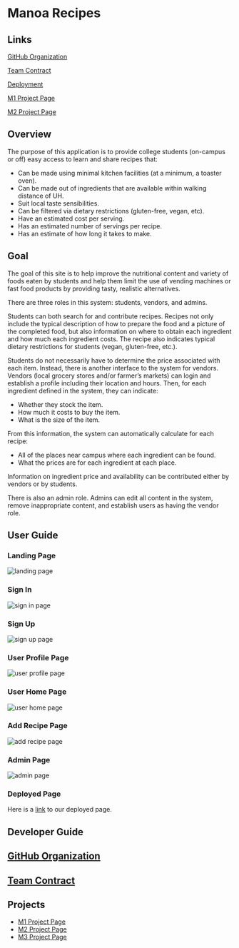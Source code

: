 # Manoa Recipes

## Links

[GitHub Organization](https://github.com/manoa-recipes)


[Team Contract](https://docs.google.com/document/d/1JNSeRzgtLFyxoxDYnh9tqwzJMv07OrR6WGI9nbCAuG8/edit?usp=sharing)

[Deployment](http://137.184.30.50/)

[M1 Project Page](https://github.com/orgs/manoa-recipes/projects/4)

[M2 Project Page](https://github.com/orgs/manoa-recipes/projects/6)



## Overview

The purpose of this application is to provide college students (on-campus or off) easy access to learn and share recipes that:
- Can be made using minimal kitchen facilities (at a minimum, a toaster oven).
- Can be made out of ingredients that are available within walking distance of UH.
- Suit local taste sensibilities.
- Can be filtered via dietary restrictions (gluten-free, vegan, etc).
- Have an estimated cost per serving.
- Has an estimated number of servings per recipe.
- Has an estimate of how long it takes to make.

## Goal
The goal of this site is to help improve the nutritional content and variety of foods eaten by students and help them limit the use of vending machines or fast food products by providing tasty, realistic alternatives.

There are three roles in this system: students, vendors, and admins.

Students can both search for and contribute recipes. Recipes not only include the typical description of how to prepare the food and a picture of the completed food, but also information on where to obtain each ingredient and how much each ingredient costs. The recipe also indicates typical dietary restrictions for students (vegan, gluten-free, etc.).

Students do not necessarily have to determine the price associated with each item. Instead, there is another interface to the system for vendors. Vendors (local grocery stores and/or farmer’s markets) can login and establish a profile including their location and hours. Then, for each ingredient defined in the system, they can indicate:
- Whether they stock the item.
- How much it costs to buy the item.
- What is the size of the item.

From this information, the system can automatically calculate for each recipe:
- All of the places near campus where each ingredient can be found.
- What the prices are for each ingredient at each place.

Information on ingredient price and availability can be contributed either by vendors or by students.

There is also an admin role. Admins can edit all content in the system, remove inappropriate content, and establish users as having the vendor role.

## User Guide
### Landing Page
![landing page](/doc/landing.png)

### Sign In
![sign in page](/doc/sign-in.png)

### Sign Up
![sign up page](/doc/sign-up.png)

### User Profile Page
![user profile page](/doc/user-profile-page.png)

### User Home Page
![user home page](/doc/user-home-page.png)

### Add Recipe Page
![add recipe page](/doc/add-recipe.png)

### Admin Page
![admin page](/doc/admin.png)

### Deployed Page
Here is a [link](http://137.184.30.50/) to our deployed page.


## Developer Guide


## [GitHub Organization](https://github.com/manoa-recipes)

## [Team Contract](https://docs.google.com/document/d/1MJt64tX4oWzQhcEswiNezfdqCrEvjX_fnbmLACwksA0/edit?usp=sharing)

## Projects
- [M1 Project Page](https://github.com/orgs/manoa-recipes/projects/4)
- [M2 Project Page](https://github.com/orgs/manoa-recipes/projects/6)
- [M3 Project Page](https://github.com/orgs/manoa-recipes/projects/7)
